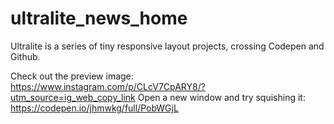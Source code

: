 # ultralite_news_home

Ultralite is a series of tiny responsive layout projects, crossing Codepen and Github. 

Check out the preview image: https://www.instagram.com/p/CLcV7CpARY8/?utm_source=ig_web_copy_link
Open a new window and try squishing it: https://codepen.io/jhmwkg/full/PobWGjL
